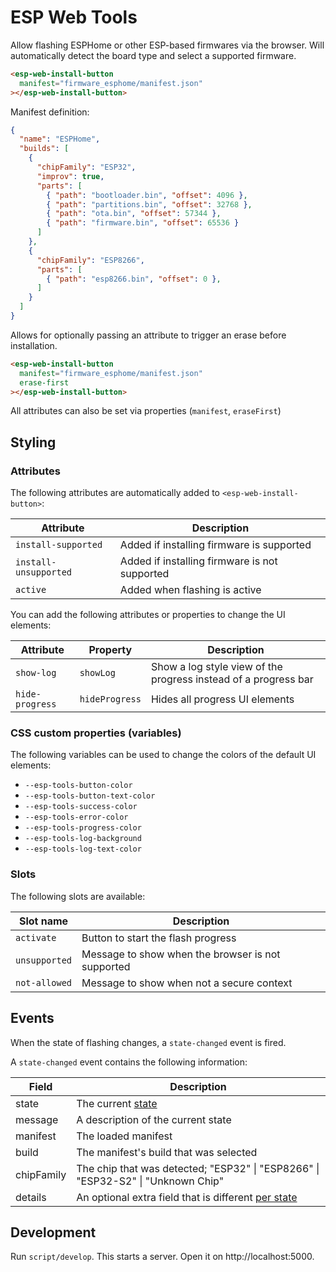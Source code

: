 # ESP Web Tools

Allow flashing ESPHome or other ESP-based firmwares via the browser. Will automatically detect the board type and select a supported firmware.

```html
<esp-web-install-button
  manifest="firmware_esphome/manifest.json"
></esp-web-install-button>
```

Manifest definition:

```json
{
  "name": "ESPHome",
  "builds": [
    {
      "chipFamily": "ESP32",
      "improv": true,
      "parts": [
        { "path": "bootloader.bin", "offset": 4096 },
        { "path": "partitions.bin", "offset": 32768 },
        { "path": "ota.bin", "offset": 57344 },
        { "path": "firmware.bin", "offset": 65536 }
      ]
    },
    {
      "chipFamily": "ESP8266",
      "parts": [
        { "path": "esp8266.bin", "offset": 0 },
      ]
    }
  ]
}
```

Allows for optionally passing an attribute to trigger an erase before installation.

```html
<esp-web-install-button
  manifest="firmware_esphome/manifest.json"
  erase-first
></esp-web-install-button>
```

All attributes can also be set via properties (`manifest`, `eraseFirst`)

## Styling

### Attributes

The following attributes are automatically added to `<esp-web-install-button>`:

| Attribute | Description |
| -- | -- |
| `install-supported` | Added if installing firmware is supported
| `install-unsupported` | Added if installing firmware is not supported
| `active` | Added when flashing is active

You can add the following attributes or properties to change the UI elements:

| Attribute | Property | Description |
| -- | -- | -- |
| `show-log` | `showLog` | Show a log style view of the progress instead of a progress bar
| `hide-progress` | `hideProgress` | Hides all progress UI elements

### CSS custom properties (variables)

The following variables can be used to change the colors of the default UI elements:

- `--esp-tools-button-color`
- `--esp-tools-button-text-color`
- `--esp-tools-success-color`
- `--esp-tools-error-color`
- `--esp-tools-progress-color`
- `--esp-tools-log-background`
- `--esp-tools-log-text-color`

### Slots

The following slots are available:

| Slot name | Description |
| -- | -- |
| `activate` | Button to start the flash progress
| `unsupported` | Message to show when the browser is not supported
| `not-allowed` | Message to show when not a secure context

## Events

When the state of flashing changes, a `state-changed` event is fired.

A `state-changed` event contains the following information:

Field | Description
-- | --
state | The current [state](https://github.com/esphome/esp-web-tools/blob/main/src/const.ts)
message | A description of the current state
manifest | The loaded manifest
build | The manifest's build that was selected 
chipFamily | The chip that was detected;&nbsp;"ESP32" \| "ESP8266" \| "ESP32-S2" \| "Unknown Chip"
details | An optional extra field that is different [per state](https://github.com/esphome/esp-web-tools/blob/main/src/const.ts)

## Development

Run `script/develop`. This starts a server. Open it on http://localhost:5000.
